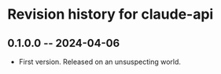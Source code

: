 # Revision history for claude-api

## 0.1.0.0 -- 2024-04-06

* First version. Released on an unsuspecting world.
